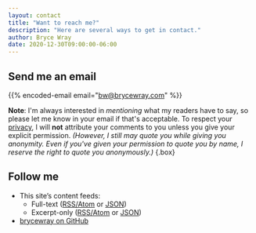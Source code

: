 ```yaml
---
layout: contact
title: "Want to reach me?"
description: "Here are several ways to get in contact."
author: Bryce Wray
date: 2020-12-30T09:00:00-06:00
---
```


## Send me an email

{{% encoded-email email="bw@brycewray.com" %}}

**Note**: I'm always interested in *mentioning* what my readers have to say, so please let me know in your email if that's acceptable. To respect your [privacy](/privacy/), I will **not** attribute your comments to you unless you give your explicit permission. *(However, I still may quote you while giving you anonymity. Even if you've given your permission to quote you by name, I reserve the right to quote you anonymously.)*
{.box}

## Follow me

- This site’s content feeds:
  - Full-text ([RSS/Atom](/index.xml) or [JSON](/index.json))
  - Excerpt-only ([RSS/Atom](/index-excerpts.xml) or [JSON](/index-excerpts.json))
- <a rel="me" title="GitHub" href="https://github.com/brycewray" rel="noopener">brycewray on GitHub</a>
